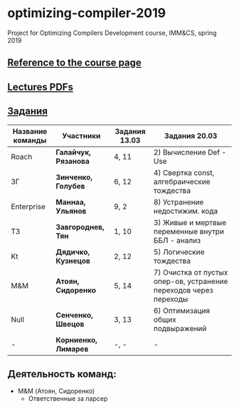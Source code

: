 # optimizing-compiler-2019
Project for Optimizing Compilers Development course, IMM&amp;CS, spring 2019

## [Reference to the course page](https://goo.gl/tLTYmW)

## [Lectures PDFs](https://drive.google.com/drive/folders/127Dj3_lesQxzR_1TgBZtKZEX8gE-nLcQ?usp=sharing)

## [Задания](https://github.com/swissarmytowel/optimizing-compiler-2019/tree/master/%D0%97%D0%B0%D0%B4%D0%B0%D0%BD%D0%B8%D1%8F_%D0%A4%D0%BE%D1%82%D0%BE)


|Название команды|Участники|Задания 13.03|Задания 20.03|
|----------------|---------|---------|---------|
|Roach|**Галайчук, Рязанова**|4, 11| 2) Вычисление Def - Use  |
|ЗГ|**Зинченко, Голубев**|6, 12| 4) Свертка const, алгебраические тождества |
|Enterprise|**Маннаа, Ульянов**|9, 2| 8) Устранение недостижим. кода|
|ТЗ|**Завгороднев, Тян**|1, 10| 3) Живые и мертвые переменные внутри ББЛ - анализ |
|Kt|**Дядичко, Кузнецов**|2, 12| 5) Логические тождества|
|M&M|**Атоян, Сидоренко**|5, 14| 7) Очистка от пустых опер-ов, устранение переходов через переходы |
|Null|**Сенченко, Швецов**|3, 13| 6) Оптимизация общих подвыражений |
|-|**Корниенко, Лимарев**|-, -| - |


## Деятельность команд:
- M&M (Атоян, Сидоренко)
  - Ответственные за парсер
